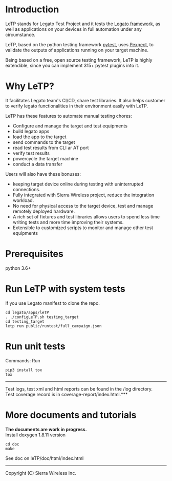 # Introduction

LeTP stands for Legato Test Project and it tests the
<A HREF="https://github.com/legatoproject/legato-af">Legato framework</a>,
as well as applications on your devices in full automation
under any circumstance.<br>

LeTP, based on the python testing framework
<a HREF="https://docs.pytest.org/en/stable/">pytest</a>, uses
<a HREF="https://pexpect.readthedocs.io/en/stable/">Pexpect</a>,
to validate the outputs of applications running on your target machine.

Being based on a free, open source testing framework, LeTP is highly extendible,
since you can implement 315+ pytest plugins into it. <br>

# Why LeTP?
It facilitates Legato team's CI/CD, share test libraries.
It also helps customer to verify legato functionalities in
their environment easily with LeTP.

LeTP has these features to automate manual testing chores:

- Configure and manage the target and test equipments
- build legato apps
- load the app to the target
- send commands to the target
- read test results from CLI ar AT port
- verify test results
- powercycle the target machine
- conduct a data transfer

Users will also have these bonuses:

- keeping target device online during testing with uninterrupted connections.
- Fully integrated with Sierra Wireless project, reduce the integration workload.
- No need for physical access to the target device,
  test and manage remotely deployed hardware.
- A rich set of fixtures and test libraries allows users to spend less time
  writing tests and more time improving their systems.
- Extensible to customized scripts to monitor and manage other test equipments

# Prerequisites
python 3.6+ <br>

# Run LeTP with system tests
If you use Legato manifest to clone the repo. <br>
```
cd legato/apps/leTP
. ./configLeTP.sh testing_target
cd testing_target
letp run public/runtest/full_campaign.json
```

# Run unit tests
Commands:
Run
```
pip3 install tox
tox
```

***
Test logs, test xml and html reports can be found in the /log directory. <br>
Test coverage record is in coverage-report/index.html.***

# More documents and tutorials
**The documents are work in progress.** <br>
Install doxygen 1.8.11 version <br>
```
cd doc
make
```
See doc on leTP/doc/html/index.html

* * *
Copyright (C) Sierra Wireless Inc.
